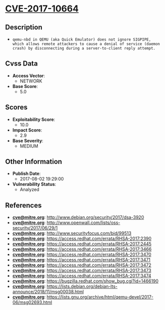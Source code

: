 
# [CVE-2017-10664](https://cve.mitre.org/cgi-bin/cvename.cgi?name=CVE-2017-10664)

## Description

- `qemu-nbd in QEMU (aka Quick Emulator) does not ignore SIGPIPE, which allows remote attackers to cause a denial of service (daemon crash) by disconnecting during a server-to-client reply attempt.`

## Cvss Data

- **Access Vector**:
  - NETWORK
- **Base Score**:
  - 5.0

## Scores

- **Exploitability Score**:
  - 10.0
- **Impact Score**:
  - 2.9
- **Base Severity**:
  - MEDIUM

## Other Information

- **Publish Date**:
  - 2017-08-02 19:29:00
- **Vulnerability Status**:
  - Analyzed

## References

- **cve@mitre.org**: http://www.debian.org/security/2017/dsa-3920
- **cve@mitre.org**: http://www.openwall.com/lists/oss-security/2017/06/29/1
- **cve@mitre.org**: http://www.securityfocus.com/bid/99513
- **cve@mitre.org**: https://access.redhat.com/errata/RHSA-2017:2390
- **cve@mitre.org**: https://access.redhat.com/errata/RHSA-2017:2445
- **cve@mitre.org**: https://access.redhat.com/errata/RHSA-2017:3466
- **cve@mitre.org**: https://access.redhat.com/errata/RHSA-2017:3470
- **cve@mitre.org**: https://access.redhat.com/errata/RHSA-2017:3471
- **cve@mitre.org**: https://access.redhat.com/errata/RHSA-2017:3472
- **cve@mitre.org**: https://access.redhat.com/errata/RHSA-2017:3473
- **cve@mitre.org**: https://access.redhat.com/errata/RHSA-2017:3474
- **cve@mitre.org**: https://bugzilla.redhat.com/show_bug.cgi?id=1466190
- **cve@mitre.org**: https://lists.debian.org/debian-lts-announce/2018/11/msg00038.html
- **cve@mitre.org**: https://lists.gnu.org/archive/html/qemu-devel/2017-06/msg02693.html
